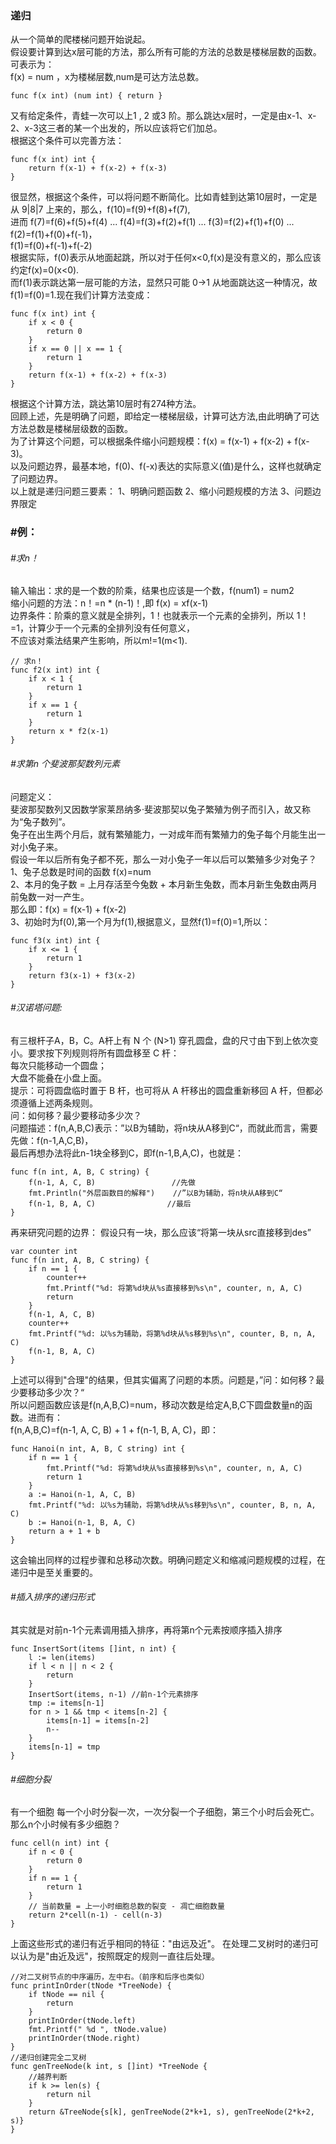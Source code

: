 ### 递归
从一个简单的爬楼梯问题开始说起。     
假设要计算到达x层可能的方法，那么所有可能的方法的总数是楼梯层数的函数。可表示为：           
f(x) = num ，x为楼梯层数,num是可达方法总数。    
```
func f(x int) (num int) { return }
```
又有给定条件，青蛙一次可以上1 , 2 或3 阶。那么跳达x层时，一定是由x-1、x-2、x-3这三者的某一个出发的，所以应该将它们加总。         
根据这个条件可以完善方法：   
```
func f(x int) int {
    return f(x-1) + f(x-2) + f(x-3)
}
```
很显然，根据这个条件，可以将问题不断简化。比如青蛙到达第10层时，一定是从 9|8|7 上来的，那么，f(10)=f(9)+f(8)+f(7),       
进而 f(7)=f(6)+f(5)+f(4) ... f(4)=f(3)+f(2)+f(1) ... f(3)=f(2)+f(1)+f(0) ... f(2)=f(1)+f(0)+f(-1)，       
f(1)=f(0)+f(-1)+f(-2)          
根据实际，f(0)表示从地面起跳，所以对于任何x<0,f(x)是没有意义的，那么应该约定f(x)=0(x<0).         
而f(1)表示跳达第一层可能的方法，显然只可能 0->1 从地面跳达这一种情况，故f(1)=f(0)=1.现在我们计算方法变成：        
```
func f(x int) int {
    if x < 0 {
    	return 0
    }
    if x == 0 || x == 1 {
    	return 1
    }
    return f(x-1) + f(x-2) + f(x-3)
} 
```
根据这个计算方法，跳达第10层时有274种方法。         
回顾上述，先是明确了问题，即给定一楼梯层级，计算可达方法,由此明确了可达方法总数是楼梯层级数的函数。           
为了计算这个问题，可以根据条件缩小问题规模：f(x) = f(x-1) + f(x-2) + f(x-3)。    
以及问题边界，最基本地，f(0)、f(-x)表达的实际意义(值)是什么，这样也就确定了问题边界。           
以上就是递归问题三要素： 1、明确问题函数  2、缩小问题规模的方法  3、问题边界限定         

### #例：     
###### #求n！  
输入输出：求的是一个数的阶乘，结果也应该是一个数，f(num1) = num2      
缩小问题的方法：n！=n * (n-1)！,即 f(x) = xf(x-1)    
边界条件：阶乘的意义就是全排列，1！也就表示一个元素的全排列，所以 1！=1，计算少于一个元素的全排列没有任何意义，     
        不应该对乘法结果产生影响，所以m!=1(m<1).    
```
// 求n！
func f2(x int) int {
    if x < 1 {
    	return 1
    }
    if x == 1 {
    	return 1
    }
    return x * f2(x-1)
}
```

###### #求第n 个斐波那契数列元素     
问题定义：     
斐波那契数列又因数学家莱昂纳多·斐波那契以兔子繁殖为例子而引入，故又称为“兔子数列”。    
兔子在出生两个月后，就有繁殖能力，一对成年而有繁殖力的兔子每个月能生出一对小兔子来。    
假设一年以后所有兔子都不死，那么一对小兔子一年以后可以繁殖多少对兔子？    
1、兔子总数是时间的函数 f(x)=num    
2、本月的兔子数 = 上月存活至今兔数 + 本月新生兔数，而本月新生兔数由两月前兔数一对一产生。    
 那么即：f(x) = f(x-1) + f(x-2)     
3、初始时为f(0),第一个月为f(1),根据意义，显然f(1)=f(0)=1,所以：    
```
func f3(x int) int {
    if x <= 1 {
    	return 1
    }
    return f3(x-1) + f3(x-2)
}
```

###### #汉诺塔问题:     
有三根杆子A，B，C。A杆上有 N 个 (N>1) 穿孔圆盘，盘的尺寸由下到上依次变小。要求按下列规则将所有圆盘移至 C 杆：    
每次只能移动一个圆盘；    
大盘不能叠在小盘上面。    
提示：可将圆盘临时置于 B 杆，也可将从 A 杆移出的圆盘重新移回 A 杆，但都必须遵循上述两条规则。    
问：如何移？最少要移动多少次？    
问题描述：f(n,A,B,C)表示：”以B为辅助，将n块从A移到C“，而就此而言，需要先做：f(n-1,A,C,B)，       
最后再想办法将此n-1块全移到C，即f(n-1,B,A,C)，也就是：    
```
func f(n int, A, B, C string) {
    f(n-1, A, C, B)                 //先做
    fmt.Println("外层函数目的解释")    //”以B为辅助，将n块从A移到C“
    f(n-1, B, A, C)                //最后
}
```
再来研究问题的边界： 假设只有一块，那么应该“将第一块从src直接移到des”   
```
var counter int
func f(n int, A, B, C string) {
    if n == 1 {
    	counter++
    	fmt.Printf("%d: 将第%d块从%s直接移到%s\n", counter, n, A, C)
    	return
    }
    f(n-1, A, C, B)
    counter++
    fmt.Printf("%d: 以%s为辅助，将第%d块从%s移到%s\n", counter, B, n, A, C)
    f(n-1, B, A, C)
}
```
上述可以得到"合理"的结果，但其实偏离了问题的本质。问题是，”问：如何移？最少要移动多少次？“      
所以问题函数应该是f(n,A,B,C)=num，移动次数是给定A,B,C下圆盘数量n的函数。进而有：    
f(n,A,B,C)=f(n-1, A, C, B) + 1 + f(n-1, B, A, C)，即：   
```
func Hanoi(n int, A, B, C string) int {
    if n == 1 {
    	fmt.Printf("%d: 将第%d块从%s直接移到%s\n", counter, n, A, C)
    	return 1
    }
    a := Hanoi(n-1, A, C, B)
    fmt.Printf("%d: 以%s为辅助，将第%d块从%s移到%s\n", counter, B, n, A, C)
    b := Hanoi(n-1, B, A, C)
    return a + 1 + b
}
```
这会输出同样的过程步骤和总移动次数。明确问题定义和缩减问题规模的过程，在递归中是至关重要的。       

###### #插入排序的递归形式
其实就是对前n-1个元素调用插入排序，再将第n个元素按顺序插入排序
```
func InsertSort(items []int, n int) {
    l := len(items)
    if l < n || n < 2 {
    	return
    }
    InsertSort(items, n-1) //前n-1个元素排序
    tmp := items[n-1]
    for n > 1 && tmp < items[n-2] {
    	items[n-1] = items[n-2]
    	n--
    }
    items[n-1] = tmp
}
```

###### #细胞分裂
有一个细胞 每一个小时分裂一次，一次分裂一个子细胞，第三个小时后会死亡。那么n个小时候有多少细胞？
```
func cell(n int) int {
    if n < 0 {
    	return 0
    }
    if n == 1 {
    	return 1
    }
    // 当前数量 = 上一小时细胞总数的裂变 - 凋亡细胞数量
    return 2*cell(n-1) - cell(n-3)
}
```
上面这些形式的递归有近乎相同的特征："由远及近"。 在处理二叉树时的递归可以认为是"由近及远"，按照既定的规则一直往后处理。    
```
//对二叉树节点的中序遍历，左中右。（前序和后序也类似）
func printInOrder(tNode *TreeNode) {
    if tNode == nil {
    	return
    }
    printInOrder(tNode.left)
    fmt.Printf(" %d ", tNode.value)
    printInOrder(tNode.right)
}
//递归创建完全二叉树
func genTreeNode(k int, s []int) *TreeNode {
    //越界判断
    if k >= len(s) {
        return nil
    }
    return &TreeNode{s[k], genTreeNode(2*k+1, s), genTreeNode(2*k+2, s)}
}
```
